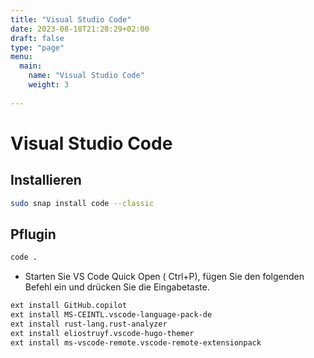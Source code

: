 ```yaml
---
title: "Visual Studio Code"
date: 2023-08-18T21:28:29+02:00
draft: false
type: "page"
menu: 
  main:
    name: "Visual Studio Code"
    weight: 3
    
---
```

# Visual Studio Code 
## Installieren
```bash
sudo snap install code --classic
```
## Pflugin
```bash 
code .
```
- Starten Sie VS Code Quick Open ( Ctrl+P), fügen Sie den folgenden Befehl ein und drücken Sie die Eingabetaste.
```bash
ext install GitHub.copilot
ext install MS-CEINTL.vscode-language-pack-de
ext install rust-lang.rust-analyzer
ext install eliostruyf.vscode-hugo-themer
ext install ms-vscode-remote.vscode-remote-extensionpack

```
